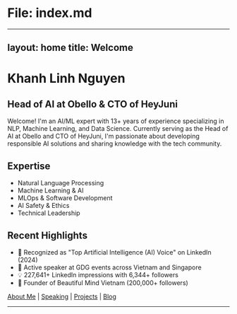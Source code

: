 # File: index.md
---
layout: home
title: Welcome
---

# Khanh Linh Nguyen
## Head of AI at Obello & CTO of HeyJuni

Welcome! I'm an AI/ML expert with 13+ years of experience specializing in NLP, Machine Learning, and Data Science. Currently serving as the Head of AI at Obello and CTO of HeyJuni, I'm passionate about developing responsible AI solutions and sharing knowledge with the tech community.

## Expertise
- Natural Language Processing
- Machine Learning & AI
- MLOps & Software Development
- AI Safety & Ethics
- Technical Leadership

## Recent Highlights
- 🎯 Recognized as "Top Artificial Intelligence (AI) Voice" on LinkedIn (2024)
- 🎤 Active speaker at GDG events across Vietnam and Singapore
- 💡 227,641+ LinkedIn impressions with 6,344+ followers
- 🌟 Founder of Beautiful Mind Vietnam (200,000+ followers)

[About Me](/about) | [Speaking](/speaking) | [Projects](/projects) | [Blog](/blog)

-------------------